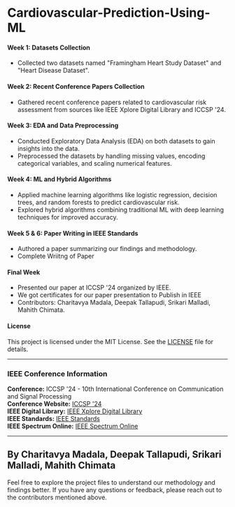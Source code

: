 # Cardiovascular-Prediction-Using-ML

#### Week 1: Datasets Collection
- Collected two datasets named "Framingham Heart Study Dataset" and "Heart Disease Dataset".
  
#### Week 2: Recent Conference Papers Collection
- Gathered recent conference papers related to cardiovascular risk assessment from sources like IEEE Xplore Digital Library and ICCSP '24.

#### Week 3: EDA and Data Preprocessing
- Conducted Exploratory Data Analysis (EDA) on both datasets to gain insights into the data.
- Preprocessed the datasets by handling missing values, encoding categorical variables, and scaling numerical features.

#### Week 4: ML and Hybrid Algorithms
- Applied machine learning algorithms like logistic regression, decision trees, and random forests to predict cardiovascular risk.
- Explored hybrid algorithms combining traditional ML with deep learning techniques for improved accuracy.

#### Week 5 & 6: Paper Writing in IEEE Standards
- Authored a paper summarizing our findings and methodology.
- Complete Wriitng of Paper
  
#### Final Week
- Presented our paper at ICCSP '24 organized by IEEE.
- We got certificates for our paper presentation to Publish in IEEE
- Contributors: Charitavya Madala, Deepak Tallapudi, Srikari Malladi, Mahith Chimata.

#### License
This project is licensed under the MIT License. See the [LICENSE](LICENSE) file for details.

---

### IEEE Conference Information

**Conference:** ICCSP '24 - 10th International Conference on Communication and Signal Processing  
**Conference Website:** [ICCSP '24](https://iccsp2024.org/)  
**IEEE Digital Library:** [IEEE Xplore Digital Library](https://ieeexplore.ieee.org/)  
**IEEE Standards:** [IEEE Standards](https://standards.ieee.org/)  
**IEEE Spectrum Online:** [IEEE Spectrum Online](https://spectrum.ieee.org/)  

---

By Charitavya Madala, Deepak Tallapudi, Srikari Malladi, Mahith Chimata
---------------------------------------------------------------------------------------------------------------------------------------------------------------------------------------------------------------------

Feel free to explore the project files to understand our methodology and findings better. If you have any questions or feedback, please reach out to the contributors mentioned above.






